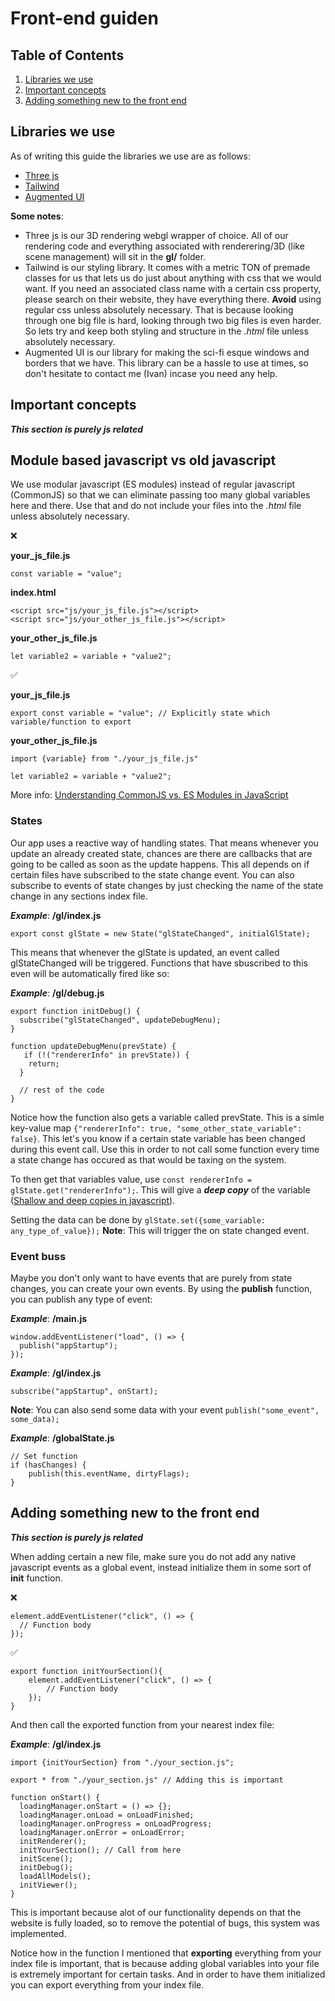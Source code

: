 # Front-end guiden

## Table of Contents

1.  [Libraries we use](#libraries-we-use)
2.  [Important concepts](#important-concepts)
3.  [Adding something new to the front end](#adding-something-new-to-the-front-end)

## Libraries we use

As of writing this guide the libraries we use are as follows:

<ul>
  <li><a href="https://threejs.org/">Three js</a></li>
  <li><a href="https://tailwindcss.com/">Tailwind</a></li>
  <li><a href="https://augmented-ui.com/">Augmented UI</a></li>
</ul>

**Some notes**:

<ul>
  <li>
    Three js is our 3D rendering webgl wrapper of choice. 
    All of our rendering code and everything associated with renderering/3D (like scene management) will sit in the <b>gl/</b> folder.
  </li>
  <li>
    Tailwind is our styling library. It comes with a metric TON of premade classes for us that lets us do just about anything with css that we would want. If you need an associated class name with a certain css property, please search on their website, they have everything there. <b>Avoid</b> using regular css unless absolutely necessary. That is because looking through one big file is hard, looking through two big files is even harder. So lets try and keep both styling and structure in the <i>.html</i> file unless absolutely necessary.
  </li>
  <li>
    Augmented UI is our library for making the sci-fi esque windows and borders that we have. This library can be a hassle to use at times, so don't hesitate to contact me (Ivan) incase you need any help.
  </li>
</ul>

## Important concepts

**_This section is purely js related_**

## Module based javascript vs old javascript

We use modular javascript (ES modules) instead of regular javascript (CommonJS) so that we can eliminate passing too many global variables here and there. Use that and do not include your files into the _.html_ file unless absolutely necessary.

:x:

**your_js_file.js**

```
const variable = "value";
```

**index.html**

```
<script src="js/your_js_file.js"></script>
<script src="js/your_other_js_file.js"></script>
```

**your_other_js_file.js**

```
let variable2 = variable + "value2";
```

:white_check_mark:

**your_js_file.js**

```
export const variable = "value"; // Explicitly state which variable/function to export

```

**your_other_js_file.js**

```
import {variable} from "./your_js_file.js"

let variable2 = variable + "value2";
```

More info: <a href="https://www.syncfusion.com/blogs/post/js-commonjs-vs-es-modules">Understanding CommonJS vs. ES Modules in JavaScript</a>

### States

Our app uses a reactive way of handling states. That means whenever you update an already created state, chances are there are callbacks that are going to be called as soon as the update happens. This all depends on if certain files have subscribed to the state change event.
You can also subscribe to events of state changes by just checking the name of the state change in any sections index file.

**_Example_**: **/gl/index.js**

```
export const glState = new State("glStateChanged", initialGlState);
```

This means that whenever the glState is updated, an event called glStateChanged will be triggered. Functions that have sbuscribed to this even will be automatically fired like so:

**_Example_**: **/gl/debug.js**

```
export function initDebug() {
  subscribe("glStateChanged", updateDebugMenu);
}

function updateDebugMenu(prevState) {
   if (!("rendererInfo" in prevState)) {
    return;
  }

  // rest of the code
}

```

Notice how the function also gets a variable called prevState. This is a simle key-value map `{"rendererInfo": true, "some_other_state_variable": false}`. This let's you know if
a certain state variable has been changed during this event call. Use this in order to not call some function every time a state change has occured as that would be taxing on the system.

To then get that variables value, use `const rendererInfo = glState.get("rendererInfo");`.
This will give a **_deep copy_** of the variable (<a href="https://makimo.com/blog/shallow-and-deep-copies-in-javascript/">Shallow and deep copies in javascript</a>).

Setting the data can be done by `glState.set({some_variable: any_type_of_value});` **Note**: This will trigger the on state changed event.

### Event buss

Maybe you don't only want to have events that are purely from state changes, you can create your own events. By using the **publish** function, you can publish any type of event:

**_Example_**: **/main.js**

```
window.addEventListener("load", () => {
  publish("appStartup");
});
```

**_Example_**: **/gl/index.js**

```
subscribe("appStartup", onStart);
```

**Note**: You can also send some data with your event `publish("some_event", some_data);`

**_Example_**: **/globalState.js**

```
// Set function
if (hasChanges) {
    publish(this.eventName, dirtyFlags);
}
```

## Adding something new to the front end

**_This section is purely js related_**

When adding certain a new file, make sure you do not add any native javascript events as a global event, instead initialize them in some sort of **init** function.

:x:

```
element.addEventListener("click", () => {
  // Function body
});

```

:white_check_mark:

```
export function initYourSection(){
    element.addEventListener("click", () => {
        // Function body
    });
}
```

And then call the exported function from your nearest index file:

**_Example_**: **/gl/index.js**

```
import {initYourSection} from "./your_section.js";

export * from "./your_section.js" // Adding this is important

function onStart() {
  loadingManager.onStart = () => {};
  loadingManager.onLoad = onLoadFinished;
  loadingManager.onProgress = onLoadProgress;
  loadingManager.onError = onLoadError;
  initRenderer();
  initYourSection(); // Call from here
  initScene();
  initDebug();
  loadAllModels();
  initViewer();
}
```

This is important because alot of our functionality depends on that the website is fully loaded, so to remove the potential of bugs, this system was implemented.

Notice how in the function I mentioned that **exporting** everything from your index file is important, that is because adding global variables into your file is extremely important for certain tasks. And in order to have them initialized you can export everything from your index file.

